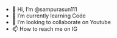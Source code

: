 - 👋 Hi, I’m @sampurasun111
- 🌱 I’m currently learning Code
- 💞️ I’m looking to collaborate on Youtube
- 📫 How to reach me on IG

<!---
Please Read First for tutorial
--->
